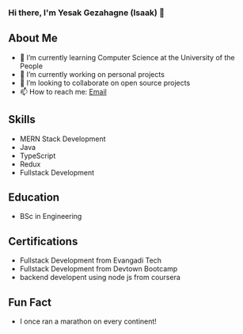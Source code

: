 ### Hi there, I'm Yesak Gezahagne (Isaak) 👋

## About Me

- 🌱 I’m currently learning Computer Science at the University of the People
- 🔭 I’m currently working on personal projects
- 👯 I’m looking to collaborate on open source projects
- 📫 How to reach me: [Email](mailto:yesakgz12@gmail.com)

## Skills

- MERN Stack Development
- Java
- TypeScript
- Redux
- Fullstack Development

## Education

- BSc in Engineering

## Certifications

- Fullstack Development from Evangadi Tech
- Fullstack Development from Devtown Bootcamp
- backend developent using node js from coursera

## Fun Fact

- I once ran a marathon on every continent!

